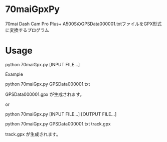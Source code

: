 # 70maiGpxPy
70mai Dash Cam Pro Plus+ A500SのGPSData000001.txtファイルをGPX形式に変換するプログラム

# Usage

python 70maiGpx.py [INPUT FILE...]

Example

python 70maiGpx.py GPSData000001.txt

GPSData000001.gpx が生成されます。

or 

python 70maiGpx.py [INPUT FILE...] [OUTPUT FILE...]

python 70maiGpx.py GPSData000001.txt track.gpx

track.gpx が生成されます。
